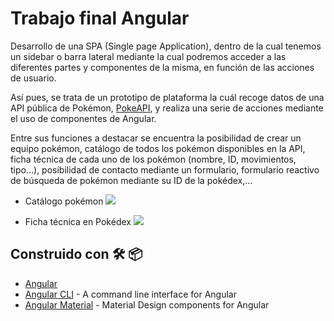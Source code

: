 #   Trabajo final Angular

Desarrollo de una SPA (Single page Application), dentro de la cual tenemos un sidebar o barra lateral mediante la cual podremos acceder a las diferentes partes y componentes de la misma, en función de las acciones de usuario.

Así pues, se trata de un prototipo de plataforma la cuál recoge datos de una API pública de Pokémon, [PokeAPI](https://pokeapi.co/), y realiza una serie de acciones mediante el uso de componentes de Angular.

Entre sus funciones a destacar se encuentra la posibilidad de crear un equipo pokémon, catálogo de todos los pokémon disponibles en la API, ficha técnica de cada uno de los pokémon (nombre, ID, movimientos, tipo...), posibilidad de contacto mediante un formulario, formulario reactivo de búsqueda de pokémon mediante su ID de la pokédex,...

* Catálogo pokémon
![](https://github.com/DarwinGonzalez/proyectoAngular/blob/master/src/assets/images/catalog.gif?raw=true)

* Ficha técnica en Pokédex
![](https://github.com/DarwinGonzalez/proyectoAngular/blob/master/src/assets/images/itempokedex.gif?raw=true)


## Construido con  🛠️  📦

* [Angular](https://angular.io/)
* [Angular CLI](https://cli.angular.io/) - A command line interface for Angular
* [Angular Material](https://material.angular.io/) - Material Design components for Angular
